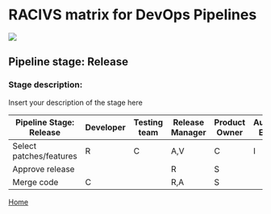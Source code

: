 # __RACIVS matrix for DevOps Pipelines__   

<img src="https://user-images.githubusercontent.com/10748736/112030685-6c81be80-8b32-11eb-94b8-c2c01b8f4581.png">

## __Pipeline stage:__  Release  
### __Stage description:__  
Insert your description of the stage here  

| Pipeline Stage:<br>Release  | Developer  | Testing team  | Release Manager  | Product Owner | Automation Engineer  |
|----------------------------- |-------- |-------- |-------- |-------- |-------- |
| Select patches/features|      R   |       C  |     A,V    |       C  |      I   |
| Approve release|         |         |     R    |        S |         |
| Merge code   |   C      |         | R,A        | S        |         |

  
  
[Home](../index.md)  
